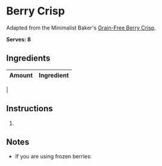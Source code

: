 # Berry Crisp

Adapted from the Minimalist Baker's [Grain-Free Berry Crisp](https://minimalistbaker.com/grain-free-berry-crisp/).

**Serves: 8** 

## Ingredients

| Amount | Ingredient
| :----: | :---------
|  


## Instructions

1. 

## Notes

* If you are using frozen berries:
